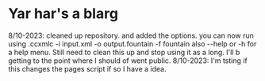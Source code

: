 # Yar har's a blarg
8/10-2023:
cleaned up repository. and added the options.
you can now run using .ccxmlc -i input.xml -o output.fountain -f fountain
also --help or -h for a help menu.
Still need to clean this up and stop using it as a long. I'll b getting to the point where I should of went public.
8/10-2023:
I'm tsting if this changes the pages script if so I have a idea.